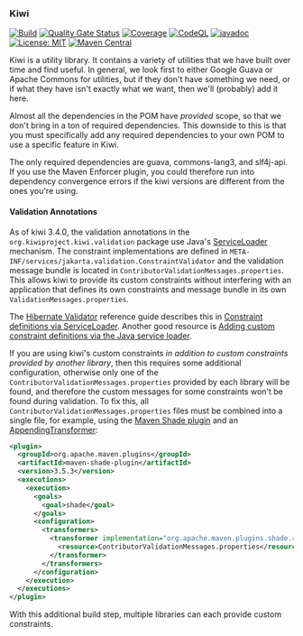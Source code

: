 ### Kiwi
[![Build](https://github.com/kiwiproject/kiwi/actions/workflows/build.yml/badge.svg?branch=main)](https://github.com/kiwiproject/kiwi/actions/workflows/build.yml?query=branch%3Amain)
[![Quality Gate Status](https://sonarcloud.io/api/project_badges/measure?project=kiwiproject_kiwi&metric=alert_status)](https://sonarcloud.io/dashboard?id=kiwiproject_kiwi)
[![Coverage](https://sonarcloud.io/api/project_badges/measure?project=kiwiproject_kiwi&metric=coverage)](https://sonarcloud.io/dashboard?id=kiwiproject_kiwi)
[![CodeQL](https://github.com/kiwiproject/kiwi/actions/workflows/codeql.yml/badge.svg)](https://github.com/kiwiproject/kiwi/actions/workflows/codeql.yml)
[![javadoc](https://javadoc.io/badge2/org.kiwiproject/kiwi/javadoc.svg)](https://javadoc.io/doc/org.kiwiproject/kiwi)
[![License: MIT](https://img.shields.io/badge/License-MIT-blue.svg)](https://opensource.org/licenses/MIT)
[![Maven Central](https://img.shields.io/maven-central/v/org.kiwiproject/kiwi)](https://central.sonatype.com/artifact/org.kiwiproject/kiwi/)

Kiwi is a utility library. It contains a variety of utilities that we have built over time and find useful.
In general, we look first to either Google Guava or Apache Commons for utilities, but if they don't have something
we need, or if what they have isn't exactly what we want, then we'll (probably) add it here.

Almost all the dependencies in the POM have _provided_ scope, so that we don't bring in a ton of required dependencies.
This downside to this is that you must specifically add any required dependencies to your own POM to use a
specific feature in Kiwi.

The only required dependencies are guava, commons-lang3, and slf4j-api. If you use the Maven Enforcer plugin, you could therefore
run into dependency convergence errors if the kiwi versions are different from the ones you're using.

#### Validation Annotations

As of kiwi 3.4.0, the validation annotations in the `org.kiwiproject.kiwi.validation` package use Java's
[ServiceLoader](https://docs.oracle.com/en/java/javase/21/docs/api/java.base/java/util/ServiceLoader.html) mechanism.
The constraint implementations are defined in `META-INF/services/jakarta.validation.ConstraintValidator` and
the validation message bundle is located in `ContributorValidationMessages.properties`. This allows kiwi to
provide its custom constraints without interfering with an application that defines its own constraints and
message bundle in its own `ValidationMessages.properties`.

The [Hibernate Validator](https://hibernate.org/validator/) reference guide describes this in
[Constraint definitions via ServiceLoader](https://docs.jboss.org/hibernate/stable/validator/reference/en-US/html_single/#_constraint_definitions_via_serviceloader).
Another good resource is [Adding custom constraint definitions via the Java service loader](https://in.relation.to/2017/03/02/adding-custom-constraint-definitions-via-the-java-service-loader/).

If you are using kiwi's custom constraints _in addition to custom constraints provided by another library_, then
this requires some additional configuration, otherwise only one of the `ContributorValidationMessages.properties`
provided by each library will be found, and therefore the custom messages for some constraints won't be found
during validation. To fix this, all `ContributorValidationMessages.properties` files must be combined into a
single file, for example, using the [Maven Shade plugin](https://maven.apache.org/plugins/maven-shade-plugin/) and an
[AppendingTransformer](https://maven.apache.org/plugins/maven-shade-plugin/examples/resource-transformers.html#AppendingTransformer):

```xml
<plugin>
  <groupId>org.apache.maven.plugins</groupId>
  <artifactId>maven-shade-plugin</artifactId>
  <version>3.5.3</version>
  <executions>
    <execution>
      <goals>
        <goal>shade</goal>
      </goals>
      <configuration>
        <transformers>
          <transformer implementation="org.apache.maven.plugins.shade.resource.AppendingTransformer">
            <resource>ContributorValidationMessages.properties</resource>
          </transformer>
        </transformers>
      </configuration>
    </execution>
  </executions>
</plugin>
```

With this additional build step, multiple libraries can each provide custom constraints.

